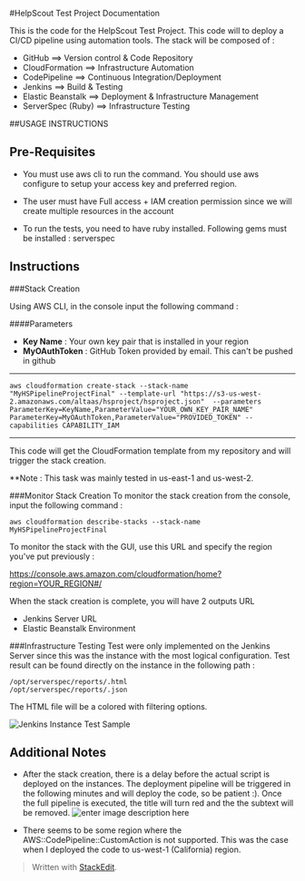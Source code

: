 #HelpScout Test Project Documentation

This is the code for the HelpScout Test Project. This code will to deploy a CI/CD pipeline using automation tools. The stack will be composed of : 

- GitHub ==> Version control & Code Repository
- CloudFormation ==> Infrastructure Automation
- CodePipeline ==> Continuous Integration/Deployment
- Jenkins ==> Build & Testing
- Elastic Beanstalk ==> Deployment & Infrastructure Management
- ServerSpec (Ruby)  ==> Infrastructure Testing

##USAGE INSTRUCTIONS

Pre-Requisites
-----------------------
- You must use aws cli to run the command. You should use aws configure to setup your access key and preferred region. 

- The user must have Full access + IAM creation permission since we will create multiple resources in the account

- To run the tests, you need to have ruby installed. Following gems must be installed : serverspec


Instructions
-----------------------

###Stack Creation

Using AWS CLI, in the console input the following command :

####Parameters

-  **Key Name**  :  Your own key pair that is installed in your region
- **MyOAuthToken**  : GitHub Token provided by email. This can't be pushed in github

------------

    aws cloudformation create-stack --stack-name "MyHSPipelineProjectFinal" --template-url "https://s3-us-west-2.amazonaws.com/altaas/hsproject/hsproject.json"  --parameters ParameterKey=KeyName,ParameterValue="YOUR_OWN_KEY_PAIR_NAME" ParameterKey=MyOAuthToken,ParameterValue="PROVIDED_TOKEN" --capabilities CAPABILITY_IAM

--------

This code will get the CloudFormation template from my repository and will trigger the stack creation.

**Note : This task was mainly tested in us-east-1 and us-west-2.

###Monitor Stack Creation
To monitor the stack creation from the console, input the following command : 

    aws cloudformation describe-stacks --stack-name MyHSPipelineProjectFinal

To monitor the stack with the GUI, use this URL and specify the region you've put previously :

https://console.aws.amazon.com/cloudformation/home?region=YOUR_REGION#/

When the stack creation is complete, you will have 2 outputs URL

- Jenkins Server URL
- Elastic Beanstalk Environment

###Infrastructure Testing
Test were only implemented on the Jenkins Server since this was the instance with the most logical configuration. Test result can be found directly on the instance in the following path :

    /opt/serverspec/reports/.html
    /opt/serverspec/reports/.json

The HTML file will be a colored with filtering options.

![Jenkins Instance Test Sample](https://s3-us-west-2.amazonaws.com/altaas/hsproject/JenkinsTestingResults.PNG)

Additional Notes
-------------------------
- After the stack creation, there is a delay before the actual script is deployed on the instances. The deployment pipeline will be triggered in the following minutes and will deploy the code, so be patient :). Once the full pipeline is executed, the title will turn red and the the subtext will be removed.
![enter image description here](https://s3-us-west-2.amazonaws.com/altaas/hsproject/ImageExecution.png)


- There seems to be some region where the AWS::CodePipeline::CustomAction is not supported. This was the case when I deployed the code to us-west-1 (California) region. 


> Written with [StackEdit](https://stackedit.io/).